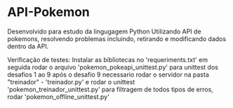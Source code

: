 # API-Pokemon

Desenvolvido para estudo da lingugagem Python Utilizando API de pokemons,
resolvendo problemas incluindo, retirando e modificando dados dentro da API.

Verificação de testes: Instalar as bibliotecas no 'requeriments.txt'
em seguida rodar o arquivo 'pokemon_pokeapi_unittest.py' para unittest dos desafios 1 ao 9
após o desafio 9 necessario rodar o servidor na pasta "treinador" - 'treinador.py'
e rodar o unittest 'pokemon_treinador_unittest.py'
para filtragem de todos tipos de erros, rodar 'pokemon_offline_unittest.py'
